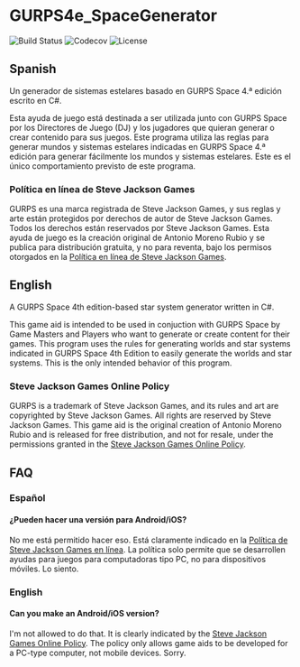 # GURPS4e_SpaceGenerator

![Build Status](https://img.shields.io/github/actions/workflow/status/AntonioMorenoRubio/GURPS4e_SpaceGenerator/dotnet.yml)
![Codecov](https://img.shields.io/codecov/c/github/AntonioMorenoRubio/GURPS4e_SpaceGenerator)
![License](https://img.shields.io/github/license/AntonioMorenoRubio/GURPS4e_SpaceGenerator)

## Spanish
Un generador de sistemas estelares basado en GURPS Space 4.ª edición escrito en C#.

Esta ayuda de juego está destinada a ser utilizada junto con GURPS Space por los Directores de Juego (DJ) y los jugadores que quieran generar o crear contenido para sus juegos. Este programa utiliza las reglas para generar mundos y sistemas estelares indicadas en GURPS Space 4.ª edición para generar fácilmente los mundos y sistemas estelares. Este es el único comportamiento previsto de este programa.

### Política en línea de Steve Jackson Games
GURPS es una marca registrada de Steve Jackson Games, y sus reglas y arte están protegidos por derechos de autor de Steve Jackson Games. Todos los derechos están reservados por Steve Jackson Games. Esta ayuda de juego es la creación original de Antonio Moreno Rubio y se publica para distribución gratuita, y no para reventa, bajo los permisos otorgados en la <a href="http://www.sjgames.com/general/online_policy.html">Política en línea de Steve Jackson Games</a>.

## English
A GURPS Space 4th edition-based star system generator written in C#.

This game aid is intended to be used in conjuction with GURPS Space by Game Masters and Players who want to generate or create content for their games. This program uses the rules for generating worlds and star systems indicated in GURPS Space 4th Edition to easily generate the worlds and star systems. This is the only intended behavior of this program.

### Steve Jackson Games Online Policy
GURPS is a trademark of Steve Jackson Games, and its rules and art are copyrighted by Steve Jackson Games. All rights are reserved by Steve Jackson Games. This game aid is the original creation of Antonio Moreno Rubio and is released for free distribution, and not for resale, under the permissions granted in the <a href="http://www.sjgames.com/general/online_policy.html">Steve Jackson Games Online Policy</a>.

## FAQ
### Español
#### ¿Pueden hacer una versión para Android/iOS?
No me está permitido hacer eso. Está claramente indicado en la <a href="http://www.sjgames.com/general/online_policy.html#">Política de Steve Jackson Games en línea</a>. La política solo permite que se desarrollen ayudas para juegos para computadoras tipo PC, no para dispositivos móviles. Lo siento.
### English
#### Can you make an Android/iOS version?
I'm not allowed to do that. It is clearly indicated by the <a href="http://www.sjgames.com/general/online_policy.html#">Steve Jackson Games Online Policy</a>. The policy only allows game aids to be developed for a PC-type computer, not mobile devices. Sorry.